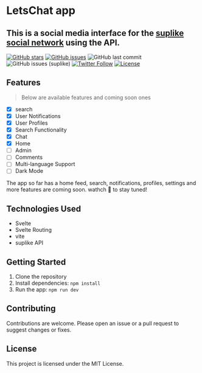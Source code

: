 # LetsChat app

This is a social media interface for the [suplike social network](https://github.com/bethropolis/suplike-social-website) using the API.
---
[![GitHub stars](https://img.shields.io/github/stars/bethropolis/letschat.svg?style=social&label=Star&maxAge=2592000)](https://github.com/bethropolis/letschat/stargazers/)
[![GitHub issues](https://img.shields.io/github/issues/bethropolis/letschat.svg)](https://github.com/bethropolis/letschat/issues)
![GitHub last commit](https://img.shields.io/github/last-commit/bethropolis/suplike-social-website)
![GitHub issues (suplike)](https://img.shields.io/github/issues/bethropolis/suplike-social-website)
[![Twitter Follow](https://img.shields.io/twitter/follow/bethropolis?style=social)](https://twitter.com/bethropolis)
[![License](https://img.shields.io/badge/License-MIT-blue.svg)](https://opensource.org/licenses/MIT)

## Features
> Below are available features and coming soon ones

- [x] search
- [x] User Notifications
- [x] User Profiles
- [x] Search Functionality
- [x] Chat
- [x] Home
- [ ] Admin
- [ ] Comments
- [ ] Multi-language Support
- [ ] Dark Mode

The app so far has a home feed, search, notifications, profiles, settings and more features are coming soon. wathch 👀 to stay tuned!

## Technologies Used

- Svelte
- Svelte Routing
- vite
- suplike API

## Getting Started

1. Clone the repository
2. Install dependencies: `npm install`
3. Run the app: `npm run dev`

## Contributing

Contributions are welcome. Please open an issue or a pull request to suggest changes or fixes.

## License

This project is licensed under the MIT License.

